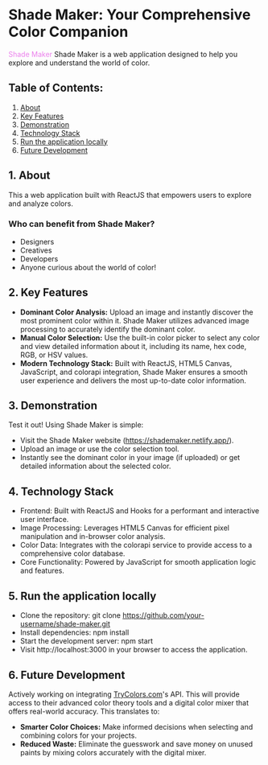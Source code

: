 <style>
.colorChanger {
  color: violet;
  animation: colorChange 10s infinite alternate;
}

@keyframes colorChange {
  0% { color: violet; }
  15% { color: indigo; }
  30% { color: blue; }
  45% { color: green; }
  60% { color: yellow; }
  77% { color: orange; }
  100% { color: red; }
}
</style>

# **Shade Maker**: Your Comprehensive Color Companion

<span class='colorChanger'>Shade Maker</span> Shade Maker is a web application designed to help you explore and understand the world of color.

## **Table of Contents:**
1.   <a href='#about'>About</a>
2.   <a href='#kf'>Key Features</a>
3.   <a href='#demo'>Demonstration</a>
4.   <a href='#ts'>Technology Stack</a>
5.   <a href='#rta'>Run the application locally</a>
6.   <a href='#fd'>Future Development</a>

## **<span id='about'>1. About</span>**
This a web application built with ReactJS that empowers users to explore and analyze colors.
### Who can benefit from Shade Maker?
- Designers
- Creatives
- Developers
- Anyone curious about the world of color!

## **<span id='kf'>2. Key Features</span>**
- **Dominant Color Analysis:** Upload an image and instantly discover the most prominent color within it. Shade Maker utilizes advanced image processing to accurately identify the dominant color.
- **Manual Color Selection:** Use the built-in color picker to select any color and view detailed information about it, including its name, hex code, RGB, or HSV values.
- **Modern Technology Stack:** Built with ReactJS, HTML5 Canvas, JavaScript, and colorapi integration, Shade Maker ensures a smooth user experience and delivers the most up-to-date color information.

## **<span id='demo'>3. Demonstration</span>**
Test it out! Using Shade Maker is simple:
- Visit the Shade Maker website (https://shademaker.netlify.app/).
- Upload an image or use the color selection tool.
- Instantly see the dominant color in your image (if uploaded) or get detailed information about the selected color.

## **<span id='ts'>4. Technology Stack</span>**
- Frontend: Built with ReactJS and Hooks for a performant and interactive user interface.
- Image Processing: Leverages HTML5 Canvas for efficient pixel manipulation and in-browser color analysis.
- Color Data: Integrates with the colorapi service to provide access to a comprehensive color database.
- Core Functionality: Powered by JavaScript for smooth application logic and features.

## **<span id='rta'>5. Run the application locally</span>**
- Clone the repository: git clone https://github.com/your-username/shade-maker.git
- Install dependencies: npm install
- Start the development server: npm start
- Visit http://localhost:3000 in your browser to access the application.

## **<span id='fd'>6. Future Development</span>**
Actively working on integrating [TryColors.com](https://trycolors.com/)'s API. This will provide access to their advanced color theory tools and a digital color mixer that offers real-world accuracy. This translates to:
- **Smarter Color Choices:** Make informed decisions when selecting and combining colors for your projects.
- **Reduced Waste:** Eliminate the guesswork and save money on unused paints by mixing colors accurately with the digital mixer.